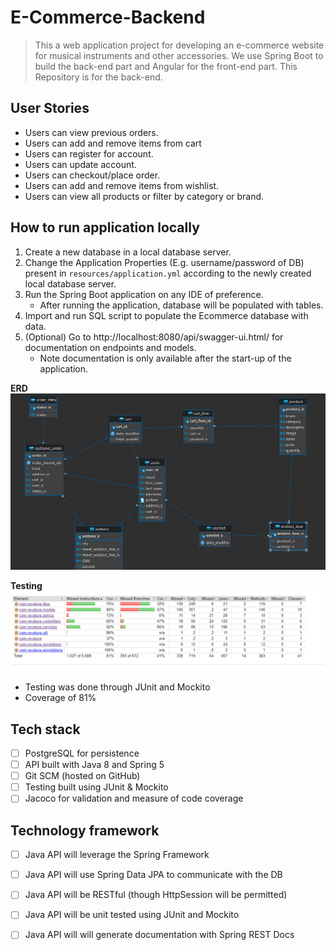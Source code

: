 # E-Commerce-Backend
> This a web application project for developing an e-commerce website for musical instruments and other accessories. We use Spring Boot to build the back-end part and Angular for the front-end part. This Repository is for the back-end.

## User Stories 
- Users can view previous orders.
- Users can add and remove items from cart
- Users can register for account.
- Users can update account. 
- Users can checkout/place order.
- Users can add and remove items from wishlist.
- Users can view all products or filter by category or brand.

## How to run application locally  
1. Create a new database in a local database server.
2. Change the Application Properties (E.g. username/password of DB) present in ``resources/application.yml``  according to the newly created local database server.  
3. Run the Spring Boot application on any IDE of preference.
    - After running the application, database will be populated with tables.
4. Import and run SQL script to populate the Ecommerce database with data. 
5. (Optional) Go to http://localhost:8080/api/swagger-ui.html/ for documentation on endpoints and models.
    - Note documentation is only available after the start-up of the application.

**ERD**
<br>
![](./imgs/erd.png)
<br>

**Testing** 
<br>
![](./imgs/jacoco.png)
<br>
- Testing was done through JUnit and Mockito 
- Coverage of 81% 



## Tech stack 
- [ ] PostgreSQL for persistence
- [ ] API built with Java 8 and Spring 5
- [ ] Git SCM (hosted on GitHub)
- [ ] Testing built using JUnit & Mockito
- [ ] Jacoco for validation and measure of code coverage  

## Technology framework 
- [ ] Java API will leverage the Spring Framework
- [ ] Java API will use Spring Data JPA to communicate with the DB
- [ ] Java API will be RESTful (though HttpSession will be permitted)
- [ ] Java API will be unit tested using JUnit and Mockito
- [ ] Java API will will generate documentation with Spring REST Docs 



